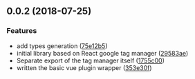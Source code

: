 <a name="0.0.2"></a>
## 0.0.2 (2018-07-25)


### Features

* add types generation ([75e12b5](https://github.com/cajames/vue-tag-manager/commit/75e12b5))
* initial library based on React google tag manager ([29583ae](https://github.com/cajames/vue-tag-manager/commit/29583ae))
* Separate export of the tag manager itself ([1755c00](https://github.com/cajames/vue-tag-manager/commit/1755c00))
* written the basic vue plugin wrapper ([353e30f](https://github.com/cajames/vue-tag-manager/commit/353e30f))



